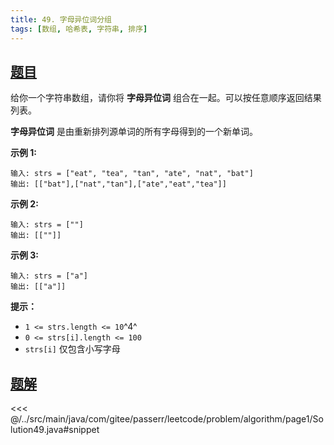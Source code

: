 ```yaml
---
title: 49. 字母异位词分组
tags: [数组, 哈希表, 字符串, 排序]
---
```



## [题目](https://leetcode.cn/problems/group-anagrams/)
给你一个字符串数组，请你将 **字母异位词** 组合在一起。可以按任意顺序返回结果列表。

**字母异位词** 是由重新排列源单词的所有字母得到的一个新单词。

**示例 1:**

    输入: strs = ["eat", "tea", "tan", "ate", "nat", "bat"]
    输出: [["bat"],["nat","tan"],["ate","eat","tea"]]

**示例 2:**

    输入: strs = [""]
    输出: [[""]]

**示例 3:**

    输入: strs = ["a"]
    输出: [["a"]]

**提示：**

* `1 <= strs.length <= 10`^4^
* `0 <= strs[i].length <= 100`
* `strs[i]` 仅包含小写字母


## [题解](https://github.com/PasseRR/JavaLeetCode/blob/master/src/main/java/com/gitee/passerr/leetcode/problem/algorithm/page1/Solution49.java)

<<< @/../src/main/java/com/gitee/passerr/leetcode/problem/algorithm/page1/Solution49.java#snippet
